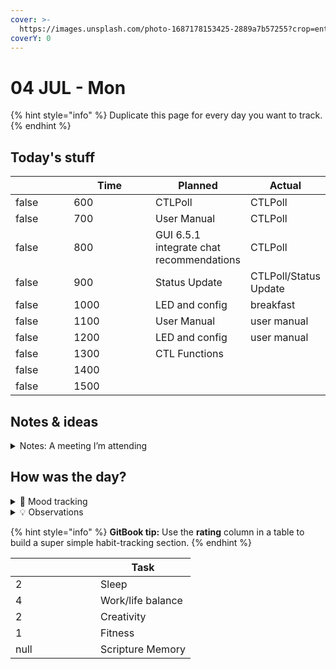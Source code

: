 ```yaml
---
cover: >-
  https://images.unsplash.com/photo-1687178153425-2889a7b57255?crop=entropy&cs=srgb&fm=jpg&ixid=M3wxOTcwMjR8MHwxfHJhbmRvbXx8fHx8fHx8fDE2ODgyOTU2NDl8&ixlib=rb-4.0.3&q=85
coverY: 0
---
```


# 04 JUL - Mon

{% hint style="info" %}
Duplicate this page for every day you want to track.
{% endhint %}

## Today's stuff

<table data-header-hidden><thead><tr><th width="80" data-type="checkbox"></th><th width="120" data-type="number">Time</th><th>Planned</th><th>Actual</th></tr></thead><tbody><tr><td>false</td><td>600</td><td>CTLPoll</td><td>CTLPoll</td></tr><tr><td>false</td><td>700</td><td>User Manual</td><td>CTLPoll</td></tr><tr><td>false</td><td>800</td><td>GUI 6.5.1 integrate chat recommendations</td><td>CTLPoll</td></tr><tr><td>false</td><td>900</td><td>Status Update</td><td>CTLPoll/Status Update</td></tr><tr><td>false</td><td>1000</td><td>LED and config</td><td>breakfast</td></tr><tr><td>false</td><td>1100</td><td>User Manual</td><td>user manual </td></tr><tr><td>false</td><td>1200</td><td>LED and config</td><td>user manual</td></tr><tr><td>false</td><td>1300</td><td>CTL Functions</td><td></td></tr><tr><td>false</td><td>1400</td><td></td><td></td></tr><tr><td>false</td><td>1500</td><td></td><td></td></tr></tbody></table>

## Notes & ideas

<details>

<summary>Notes: A meeting I’m attending</summary>

Start taking notes…

</details>

## How was the day?

<details>

<summary>🧠 Mood tracking</summary>

slept okay, woke up quite sore and tired. probably need a nap today.

</details>

<details>

<summary>💡 Observations</summary>

Start taking notes…

</details>

{% hint style="info" %}
**GitBook tip:** Use the **rating** column in a table to build a super simple habit-tracking section.
{% endhint %}

<table data-header-hidden><thead><tr><th width="120" data-type="rating" data-max="5"></th><th>Task</th></tr></thead><tbody><tr><td>2</td><td>Sleep</td></tr><tr><td>4</td><td>Work/life balance</td></tr><tr><td>2</td><td>Creativity</td></tr><tr><td>1</td><td>Fitness</td></tr><tr><td>null</td><td>Scripture Memory</td></tr></tbody></table>
